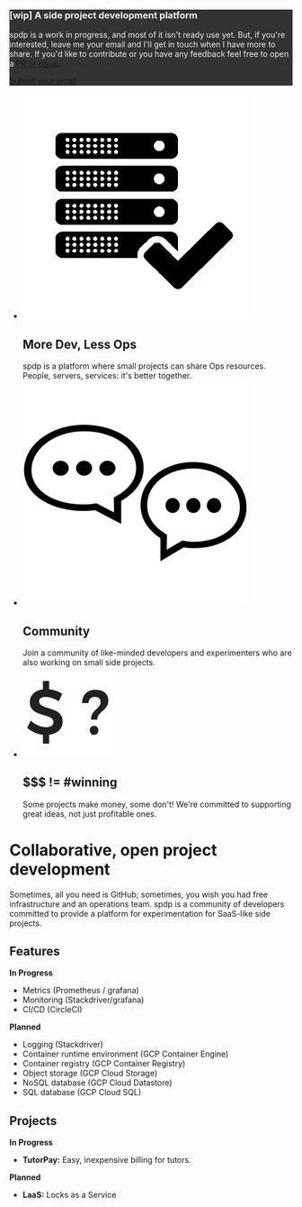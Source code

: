 <script type="text/javascript">
  window.onload = function() {
    console.log(blah)
    console.log($("#inputEmail"))
  };
</script>


<div class="card p-2 card-inverse" style="background-color: #333; border-color: #333; color: #eee">
  <div class="card-block">
    <h3 class="card-title">[wip] A side project development platform</h3>
    <p class="card-text">spdp is a work in progress, and most of it isn't ready use yet. But, if you're interested, leave me your email and I'll get in touch when I have more to share. If you'd like to contribute or you have any feedback feel free to open a <a class="text-info" target="_blank" href="https://github.com/spdpio/spdp/issues">PR or issue.</a></p>
    <a target="_blank" href="https://goo.gl/forms/BQs8dvhT56b9p9JD3" class="btn btn-primary" role="button">Submit your email</a>
  </div>
</div>

<div class="intro">
<ul>
	<li>
		<img src="./devops.png" alt="devops">
		<h2>More Dev, Less Ops</h2>
		spdp is a platform where small projects can share Ops resources. People, servers, services: it's better together.
	</li>
	<li>
		<img src="./comm.png" alt="community">
		<h2>Community</h2>
		Join a community of like-minded developers and experimenters who are also working on small side projects.
	</li>
	<li>
		<img src="./money.png" alt="money">
		<h2>$$$ != #winning</h2>
		Some projects make money, some don't! We're committed to supporting great ideas, not just profitable ones.
	</li>
</ul>
</div>

# Collaborative, open project development

<span style="font-weight: 400;">Sometimes, all you need is GitHub; sometimes, you wish you had free infrastructure and an operations team.</span> spdp is a community of developers committed to provide a platform for experimentation for SaaS-like side projects.

## Features

**In Progress**

* Metrics (Prometheus / grafana)
* Monitoring (Stackdriver/grafana)
* CI/CD (CircleCI)


**Planned**

* Logging (Stackdriver)
* Container runtime environment (GCP Container Engine)
* Container registry (GCP Container Registry)
* Object storage (GCP Cloud Storage)
* NoSQL database (GCP Cloud Datastore)
* SQL database (GCP Cloud SQL)

## Projects

**In Progress**

* **TutorPay:** Easy, inexpensive billing for tutors.


**Planned**

* **LaaS:** Locks as a Service

